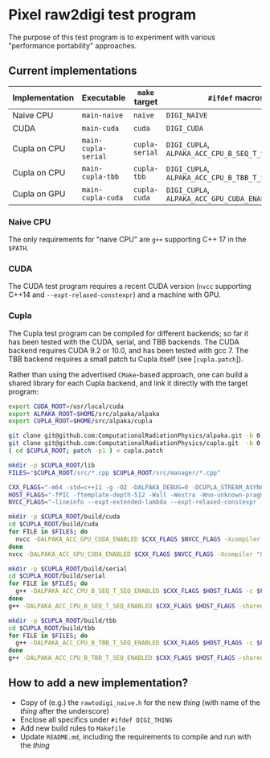 # Pixel raw2digi test program

The purpose of this test program is to experiment with various
"performance portability" approaches.

## Current implementations

| Implementation | Executable           | `make` target | `#ifdef` macros                                    |
|----------------|----------------------|---------------|----------------------------------------------------|
| Naive CPU      | `main-naive`         |`naive`        | `DIGI_NAIVE`                                       |
| CUDA           | `main-cuda`          |`cuda`         | `DIGI_CUDA`                                        |
| Cupla on CPU   | `main-cupla-serial`  |`cupla-serial` | `DIGI_CUPLA`, `ALPAKA_ACC_CPU_B_SEQ_T_SEQ_ENABLED` |
| Cupla on CPU   | `main-cupla-tbb`     |`cupla-tbb`    | `DIGI_CUPLA`, `ALPAKA_ACC_CPU_B_TBB_T_SEQ_ENABLED` |
| Cupla on GPU   | `main-cupla-cuda`    |`cupla-cuda`   | `DIGI_CUPLA`, `ALPAKA_ACC_GPU_CUDA_ENABLED`        |

### Naive CPU

The only requirements for "naive CPU" are `g++` supporting C++ 17 in the `$PATH`.

### CUDA

The CUDA test program requires a recent CUDA version (`nvcc`
supporting C++14 and `--expt-relaxed-constexpr`) and a machine with
GPU.

### Cupla

The Cupla test program can be compiled for different backends; so far it has
been tested with the CUDA, serial, and TBB backends.
The CUDA backend requires CUDA 9.2 or 10.0, and has been tested with gcc 7.
The TBB backend requires a small patch tu Cupla itself (see [`cupla.patch`]).

Rather than using the advertised `CMake`-based approach, one can build a shared
library for each Cupla backend, and link it directly with the target program:
```bash
export CUDA_ROOT=/usr/local/cuda
export ALPAKA_ROOT=$HOME/src/alpaka/alpaka
export CUPLA_ROOT=$HOME/src/alpaka/cupla

git clone git@github.com:ComputationalRadiationPhysics/alpaka.git -b 0.3.5 $ALPAKA_ROOT
git clone git@github.com:ComputationalRadiationPhysics/cupla.git  -b 0.1.1 $CUPLA_ROOT
( cd $CUPLA_ROOT; patch -p1 ) < cupla.patch

mkdir -p $CUPLA_ROOT/lib
FILES="$CUPLA_ROOT/src/*.cpp $CUPLA_ROOT/src/manager/*.cpp"

CXX_FLAGS="-m64 -std=c++11 -g -O2 -DALPAKA_DEBUG=0 -DCUPLA_STREAM_ASYNC_ENABLED=1 -I$CUDA_ROOT/include -I$ALPAKA_ROOT/include -I$CUPLA_ROOT/include"
HOST_FLAGS="-fPIC -ftemplate-depth-512 -Wall -Wextra -Wno-unknown-pragmas -Wno-unused-parameter -Wno-unused-local-typedefs -Wno-attributes -Wno-reorder -Wno-sign-compare"
NVCC_FLAGS="-lineinfo --expt-extended-lambda --expt-relaxed-constexpr --generate-code arch=compute_50,code=sm_50 --use_fast_math --ftz=false --cudart shared"

mkdir -p $CUPLA_ROOT/build/cuda
cd $CUPLA_ROOT/build/cuda
for FILE in $FILES; do
  nvcc -DALPAKA_ACC_GPU_CUDA_ENABLED $CXX_FLAGS $NVCC_FLAGS -Xcompiler "$HOST_FLAGS" -x cu -c $FILE -o $(basename $FILE).o
done
nvcc -DALPAKA_ACC_GPU_CUDA_ENABLED $CXX_FLAGS $NVCC_FLAGS -Xcompiler "$HOST_FLAGS" -shared *.o -o $CUPLA_ROOT/lib/libcupla-cuda.so

mkdir -p $CUPLA_ROOT/build/serial
cd $CUPLA_ROOT/build/serial
for FILE in $FILES; do
  g++ -DALPAKA_ACC_CPU_B_SEQ_T_SEQ_ENABLED $CXX_FLAGS $HOST_FLAGS -c $FILE -o $(basename $FILE).o
done
g++ -DALPAKA_ACC_CPU_B_SEQ_T_SEQ_ENABLED $CXX_FLAGS $HOST_FLAGS -shared *.o -o $CUPLA_ROOT/lib/libcupla-serial.so

mkdir -p $CUPLA_ROOT/build/tbb
cd $CUPLA_ROOT/build/tbb
for FILE in $FILES; do
  g++ -DALPAKA_ACC_CPU_B_TBB_T_SEQ_ENABLED $CXX_FLAGS $HOST_FLAGS -c $FILE -o $(basename $FILE).o
done
g++ -DALPAKA_ACC_CPU_B_TBB_T_SEQ_ENABLED $CXX_FLAGS $HOST_FLAGS -shared *.o -ltbbmalloc -ltbb -lpthread -lrt -o $CUPLA_ROOT/lib/libcupla-tbb.so
```

## How to add a new implementation?

- Copy of (e.g.) the `rawtodigi_naive.h` for the new *thing* (with name of the *thing* after the underscore)
- Enclose all specifics under `#ifdef DIGI_THING`
- Add new build rules to `Makefile`
- Update `README.md`, including the requirements to compile and run with the *thing*
